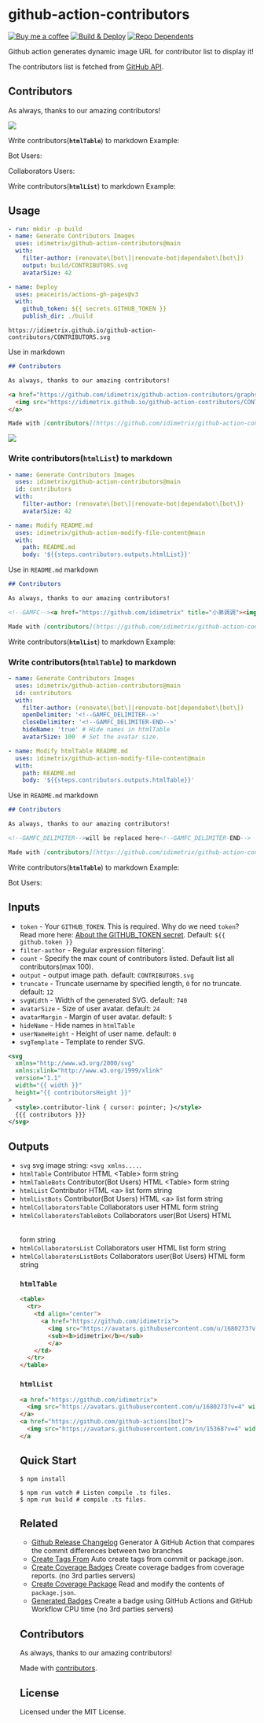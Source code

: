 github-action-contributors
===

[![Buy me a coffee](https://img.shields.io/badge/Buy%20me%20a%20coffee-048754?logo=buymeacoffee)](https://idimetrix.github.io/#/sponsor)
[![Build & Deploy](https://github.com/idimetrix/github-action-contributors/actions/workflows/ci.yml/badge.svg)](https://github.com/idimetrix/github-action-contributors/actions/workflows/ci.yml)
[![Repo Dependents](https://badgen.net/github/dependents-repo/idimetrix/github-action-contributors)](https://github.com/idimetrix/github-action-contributors/network/dependents)

Github action generates dynamic image URL for contributor list to display it!

The contributors list is fetched from [GitHub API](https://docs.github.com/cn/rest/repos/repos#list-repository-contributors).

## Contributors

As always, thanks to our amazing contributors!

<a href="https://github.com/idimetrix/github-action-contributors/graphs/contributors">
  <img src="https://idimetrix.github.io/github-action-contributors/CONTRIBUTORS.svg" />
</a>

Write contributors(**`htmlTable`**) to markdown Example:

<!--GAMFC_TABEL--><!--GAMFC_TABEL-END-->

Bot Users:

<!--GAMFC_TABEL_BOTS--><!--GAMFC_TABEL_BOTS-END-->

Collaborators Users:

<!--GAMFC_TABEL_COLLABORATORS--><!--GAMFC_TABEL_COLLABORATORS-END-->

Write contributors(**`htmlList`**) to markdown Example:

<!--GAMFC--><!--GAMFC-END-->

## Usage

```yml
- run: mkdir -p build
- name: Generate Contributors Images
  uses: idimetrix/github-action-contributors@main
  with:
    filter-author: (renovate\[bot\]|renovate-bot|dependabot\[bot\])
    output: build/CONTRIBUTORS.svg
    avatarSize: 42

- name: Deploy
  uses: peaceiris/actions-gh-pages@v3
  with:
    github_token: ${{ secrets.GITHUB_TOKEN }}
    publish_dir: ./build
```

```
https://idimetrix.github.io/github-action-contributors/CONTRIBUTORS.svg
```

Use in markdown

```markdown
## Contributors

As always, thanks to our amazing contributors!

<a href="https://github.com/idimetrix/github-action-contributors/graphs/contributors">
  <img src="https://idimetrix.github.io/github-action-contributors/CONTRIBUTORS.svg" />
</a>

Made with [contributors](https://github.com/idimetrix/github-action-contributors).
```

<a href="https://github.com/idimetrix/github-action-contributors/graphs/contributors">
  <img src="https://idimetrix.github.io/github-action-contributors/CONTRIBUTORS.svg" />
</a>

### Write contributors(**`htmlList`**) to markdown

```yml
- name: Generate Contributors Images
  uses: idimetrix/github-action-contributors@main
  id: contributors
  with:
    filter-author: (renovate\[bot\]|renovate-bot|dependabot\[bot\])
    avatarSize: 42

- name: Modify README.md
  uses: idimetrix/github-action-modify-file-content@main
  with:
    path: README.md
    body: '${{steps.contributors.outputs.htmlList}}'
```

Use in `README.md` markdown

```markdown
## Contributors

As always, thanks to our amazing contributors!

<!--GAMFC--><a href="https://github.com/idimetrix" title="小弟调调"><img src="https://avatars.githubusercontent.com/u/1680273?v=4" width="36;" alt="小弟调调"/></a><!--GAMFC-END-->

Made with [contributors](https://github.com/idimetrix/github-action-contributors).
```

Write contributors(**`htmlList`**) to markdown Example:

<!--GAMFC--><!--GAMFC-END-->

### Write contributors(**`htmlTable`**) to markdown

```yml
- name: Generate Contributors Images
  uses: idimetrix/github-action-contributors@main
  id: contributors
  with:
    filter-author: (renovate\[bot\]|renovate-bot|dependabot\[bot\])
    openDelimiter: '<!--GAMFC_DELIMITER-->'
    closeDelimiter: '<!--GAMFC_DELIMITER-END-->'
    hideName: 'true' # Hide names in htmlTable
    avatarSize: 100  # Set the avatar size.

- name: Modify htmlTable README.md
  uses: idimetrix/github-action-modify-file-content@main
  with:
    path: README.md
    body: '${{steps.contributors.outputs.htmlTable}}'
```

Use in `README.md` markdown

```markdown
## Contributors

As always, thanks to our amazing contributors!

<!--GAMFC_DELIMITER-->will be replaced here<!--GAMFC_DELIMITER-END-->

Made with [contributors](https://github.com/idimetrix/github-action-contributors).
```

Write contributors(**`htmlTable`**) to markdown Example:

<!--GAMFC_TABEL_HIDE_NAME--><!--GAMFC_TABEL_HIDE_NAME-END-->

Bot Users:

<!--GAMFC_TABEL_HIDE_NAME_BOTS--><!--GAMFC_TABEL_HIDE_NAME_BOTS-END-->

## Inputs

- `token` - Your `GITHUB_TOKEN`. This is required. Why do we need `token`? Read more here: [About the GITHUB_TOKEN secret](https://help.github.com/en/actions/automating-your-workflow-with-github-actions/authenticating-with-the-github_token#about-the-github_token-secret). Default: `${{ github.token }}`
- `filter-author` - Regular expression filtering'.
- `count` - Specify the max count of contributors listed. Default list all contributors(max 100).
- `output` - output image path. default: `CONTRIBUTORS.svg`
- `truncate` - Truncate username by specified length, `0` for no truncate. default: `12`
- `svgWidth` - Width of the generated SVG. default: `740`
- `avatarSize` - Size of user avatar. default: `24`
- `avatarMargin` - Margin of user avatar. default: `5`
- `hideName` - Hide names in `htmlTable`
- `userNameHeight` - Height of user name. default: `0`
- `svgTemplate` - Template to render SVG.

```xml
<svg
  xmlns="http://www.w3.org/2000/svg"
  xmlns:xlink="http://www.w3.org/1999/xlink"
  version="1.1"
  width="{{ width }}"
  height="{{ contributorsHeight }}"
>
  <style>.contributor-link { cursor: pointer; }</style>
  {{{ contributors }}}
</svg>
```

## Outputs

- `svg` svg image string: `<svg xmlns....`.
- `htmlTable` Contributor HTML \<Table> form string
- `htmlTableBots` Contributor(Bot Users) HTML \<Table> form string
- `htmlList` Contributor HTML \<a> list form string
- `htmlListBots` Contributor(Bot Users) HTML \<a> list form string
- `htmlCollaboratorsTable` Collaborators user HTML <Table> form string
- `htmlCollaboratorsTableBots` Collaborators user(Bot Users) HTML <Table> form string
- `htmlCollaboratorsList` Collaborators user HTML <a> list form string
- `htmlCollaboratorsListBots` Collaborators user(Bot Users) HTML <a> form string

### `htmlTable`

```html
<table>
  <tr>
    <td align="center">
      <a href="https://github.com/idimetrix">
        <img src="https://avatars.githubusercontent.com/u/1680273?v=4" width="36;" alt="idimetrix"/><br />
        <sub><b>idimetrix</b></sub>
        </a>
    </td>
  </tr>
</table>
```

### `htmlList`

```html
<a href="https://github.com/idimetrix">
  <img src="https://avatars.githubusercontent.com/u/1680273?v=4" width="36;" alt="idimetrix"/>
</a>
<a href="https://github.com/github-actions[bot]">
  <img src="https://avatars.githubusercontent.com/in/15368?v=4" width="36;" alt="github-actions[bot]"/>
</a
```

## Quick Start

```shell
$ npm install

$ npm run watch # Listen compile .ts files.
$ npm run build # compile .ts files.
```

## Related

- [Github Release Changelog](https://github.com/idimetrix/changelog-generator) Generator A GitHub Action that compares the commit differences between two branches
- [Create Tags From](https://github.com/idimetrix/create-tag-action) Auto create tags from commit or package.json.
- [Create Coverage Badges](https://github.com/idimetrix/coverage-badges-cli) Create coverage badges from coverage reports. (no 3rd parties servers)
- [Create Coverage Package](https://github.com/idimetrix/github-action-package) Read and modify the contents of `package.json`.
- [Generated Badges](https://github.com/idimetrix/generated-badges) Create a badge using GitHub Actions and GitHub Workflow CPU time (no 3rd parties servers)

## Contributors

As always, thanks to our amazing contributors!

<!--GAMFC--><!--GAMFC-END-->

Made with [contributors](https://github.com/idimetrix/github-action-contributors).

## License

Licensed under the MIT License.
